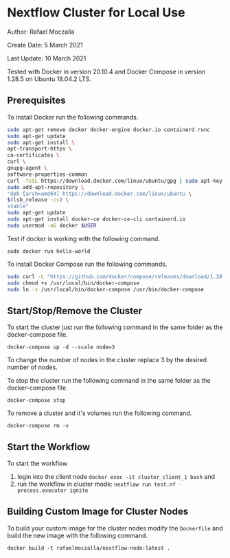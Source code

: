 # Nextflow Cluster for Local Use
Author: Rafael Moczalla

Create Date: 5 March 2021

Last Update: 10 March 2021

Tested with Docker in version 20.10.4 and Docker Compose in version 1.28.5 on Ubuntu 18.04.2 LTS.

## Prerequisites
To install Docker run the following commands.

   ```bash
   sudo apt-get remove docker docker-engine docker.io containerd runc
   sudo apt-get update
   sudo apt-get install \
   apt-transport-https \
   ca-certificates \
   curl \
   gnupg-agent \
   software-properties-common
   curl -fsSL https://download.docker.com/linux/ubuntu/gpg | sudo apt-key add -
   sudo add-apt-repository \
   "deb [arch=amd64] https://download.docker.com/linux/ubuntu \
   $(lsb_release -cs) \
   stable"
   sudo apt-get update
   sudo apt-get install docker-ce docker-ce-cli containerd.io
   sudo usermod -aG docker $USER
   ```

Test if docker is working with the following command.

   `sudo docker run hello-world`

To install Docker Compose run the following commands.

   ```bash
   sudo curl -L "https://github.com/docker/compose/releases/download/1.28.5/docker-compose-$(uname -s)-$(uname -m)" -o /usr/local/bin/docker-compose
   sudo chmod +x /usr/local/bin/docker-compose
   sudo ln -s /usr/local/bin/docker-compose /usr/bin/docker-compose
   ```

## Start/Stop/Remove the Cluster
To start the cluster just run the following command in the same folder as the docker-compose file.

   `docker-compose up -d --scale node=3`

To change the number of nodes in the cluster replace 3 by the desired number of nodes.

To stop the cluster run the following command in the same folder as the docker-compose file.

   `docker-compose stop`

To remove a cluster and it's volumes run the following command.

   `docker-compose rm -v`

## Start the Workflow
To start the workflow
1. login into the client node `docker exec -it cluster_client_1 bash` and
2. run the workflow in cluster mode: `nextflow run test.nf -process.executor ignite`

## Building Custom Image for Cluster Nodes
To build your custom image for the cluster nodes modify the `Dockerfile` and build the new image with the following command.

   `docker build -t rafaelmoczalla/nextflow-node:latest .`
